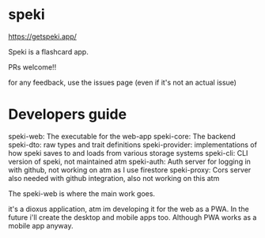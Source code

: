 # speki

https://getspeki.app/


Speki is a flashcard app.

PRs welcome!!


for any feedback, use the issues page (even if it's not an actual issue)


# Developers guide

speki-web: The executable for the web-app
speki-core: The backend 
speki-dto: raw types and trait definitions
speki-provider: implementations of how speki saves to and loads from various storage systems
speki-cli: CLI version of speki, not maintained atm
speki-auth: Auth server for logging in with github, not working on atm as I use firestore
speki-proxy: Cors server also needed with github integration, also not working on this atm

The speki-web is where the main work goes.

it's a dioxus application, atm im developing it for the web as a PWA. In the future i'll create the desktop and mobile apps too. Although PWA works as a mobile app anyway. 


